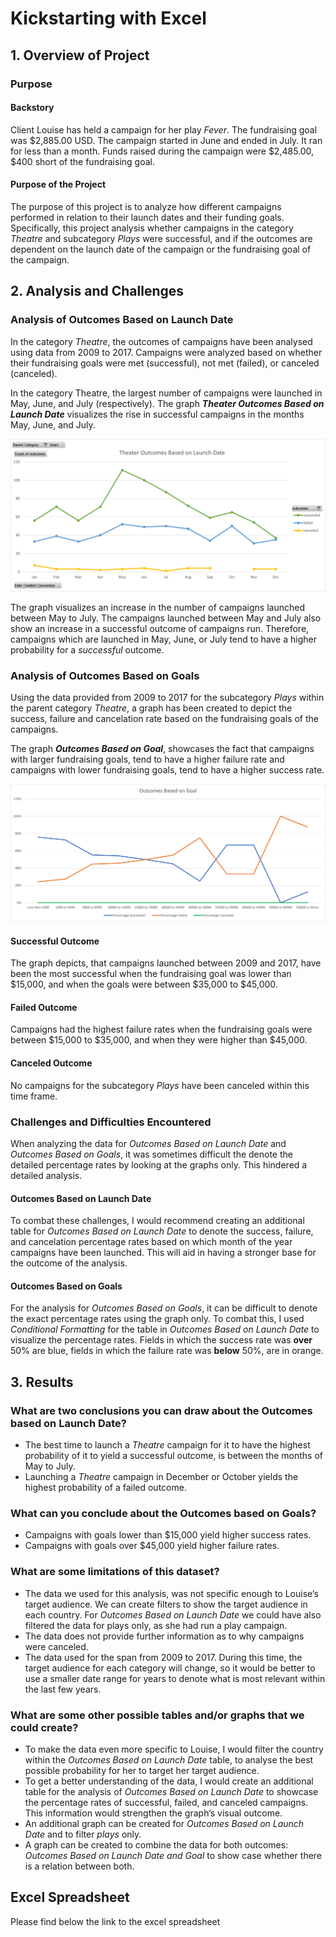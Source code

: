 # Kickstarting with Excel

## 1. Overview of Project 

### Purpose 

#### Backstory
  Client Louise has held a campaign for her play *Fever*. The fundraising goal was $2,885.00 USD. The campaign started in June and ended in July. It ran for less than a month. Funds raised during the campaign were $2,485.00, $400 short of the fundraising goal. 

#### Purpose of the Project
  The purpose of this project is to analyze how different campaigns performed in relation to their launch dates and their funding goals. Specifically, this project analysis whether campaigns in the category *Theatre* and subcategory *Plays* were successful, and if the outcomes are dependent on the launch date of the campaign or the fundraising goal of the campaign.

## 2. Analysis and Challenges

### Analysis of Outcomes Based on Launch Date

In the category *Theatre*, the outcomes of campaigns have been analysed using data from 2009 to 2017. Campaigns were analyzed based on whether their fundraising goals were met (successful), not met (failed), or canceled (canceled). 

In the category Theatre, the largest number of campaigns were launched in May, June, and July (respectively). The graph ***Theater Outcomes Based on Launch Date*** visualizes the rise in successful campaigns in the months May, June, and July.

![***Theater Outcomes Based on Launch Date***](Resources/Theater_Outcomes_vs_Launch.png)

The graph visualizes an increase in the number of campaigns launched between May to July. The campaigns launched between May and July also show an increase in a successful outcome of campaigns run. Therefore, campaigns which are launched in May, June, or July tend to have a higher probability for a *successful* outcome. 


### Analysis of Outcomes Based on Goals

Using the data provided from 2009 to 2017 for the subcategory *Plays* within the parent category *Theatre*, a graph has been created to depict the success, failure and cancelation rate based on the fundraising goals of the campaigns.

The graph ***Outcomes Based on Goal***, showcases the fact that campaigns with larger fundraising goals, tend to have a higher failure rate and campaigns with lower fundraising goals, tend to have a higher success rate. 

![Outcomes Based on Goals](Resources/Outcomes_vs_Goals.png) 

#### Successful Outcome 
The graph depicts, that campaigns launched between 2009 and 2017, have been the most successful when the fundraising goal was lower than $15,000, and when the goals were between $35,000 to $45,000. 

#### Failed Outcome 
Campaigns had the highest failure rates when the fundraising goals were between $15,000 to $35,000, and when they were higher than $45,000. 

#### Canceled Outcome
No campaigns for the subcategory *Plays* have been canceled within this time frame. 

### Challenges and Difficulties Encountered

When analyzing the data for *Outcomes Based on Launch Date* and *Outcomes Based on Goals*, it was sometimes difficult the denote the detailed percentage rates by looking at the graphs only. This hindered a detailed analysis. 

#### Outcomes Based on Launch Date
To combat these challenges, I would recommend creating an additional table for *Outcomes Based on Launch Date* to denote the success, failure, and cancelation percentage rates based on which month of the year campaigns have been launched. This will aid in having a stronger base for the outcome of the analysis.

#### Outcomes Based on Goals
For the analysis for *Outcomes Based on Goals*, it can be difficult to denote the exact percentage rates using the graph only. To combat this, I used *Conditional Formatting* for the table in *Outcomes Based on Launch Date* to visualize the percentage rates. Fields in which the success rate was **over** 50% are blue, fields in which the failure rate was **below** 50%, are in orange.

## 3. Results

### What are two conclusions you can draw about the Outcomes based on Launch Date?
- The best time to launch a *Theatre* campaign for it to have the highest probability of it to yield a successful outcome, is between the months of May to July. 
- Launching a *Theatre* campaign in December or October yields the highest probability of a failed outcome. 

### What can you conclude about the Outcomes based on Goals?
-	Campaigns with goals lower than $15,000 yield higher success rates. 
-	Campaigns with goals over $45,000 yield higher failure rates.

### What are some limitations of this dataset?
-	The data we used for this analysis, was not specific enough to Louise’s target audience. We can create filters to show the target audience in each country. For *Outcomes Based on Launch Date* we could have also filtered the data for plays only, as she had run a play campaign.
-	The data does not provide further information as to why campaigns were canceled.
-	The data used for the span from 2009 to 2017. During this time, the target audience for each category will change, so it would be better to use a smaller date range for years to denote what is most relevant within the last few years. 

### What are some other possible tables and/or graphs that we could create?
-	To make the data even more specific to Louise, I would filter the country within the *Outcomes Based on Launch Date* table, to analyse the best possible probability for her to target her target audience.
-	To get a better understanding of the data, I would create an additional table for the analysis of *Outcomes Based on Launch Date* to showcase the percentage rates of successful, failed, and canceled campaigns. This information would strengthen the graph’s visual outcome.
-	An additional graph can be created for *Outcomes Based on Launch Date* and to filter *plays* only. 
-	A graph can be created to combine the data for both outcomes: *Outcomes Based on Launch Date and Goal* to show case whether there is a relation between both. 

## Excel Spreadsheet
Please find below the link to the excel spreadsheet 
